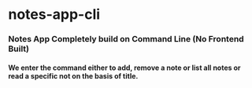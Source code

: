 # notes-app-cli

### Notes App Completely build on Command Line (No Frontend Built)

#### We enter the command either to add, remove a note or list all notes or read a specific not on the basis of title.

